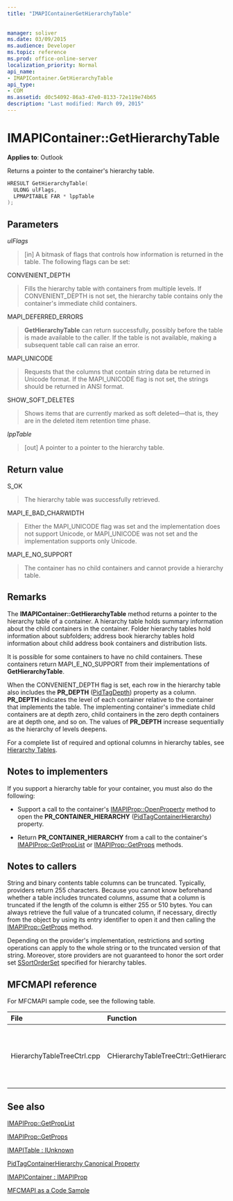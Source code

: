 ```yaml
---
title: "IMAPIContainerGetHierarchyTable"
 
 
manager: soliver
ms.date: 03/09/2015
ms.audience: Developer
ms.topic: reference
ms.prod: office-online-server
localization_priority: Normal
api_name:
- IMAPIContainer.GetHierarchyTable
api_type:
- COM
ms.assetid: d0c54092-86a3-47e0-8133-72e119e74b65
description: "Last modified: March 09, 2015"
---
```


# IMAPIContainer::GetHierarchyTable

  
  
**Applies to**: Outlook 
  
Returns a pointer to the container's hierarchy table.
  
```cpp
HRESULT GetHierarchyTable(
  ULONG ulFlags,
  LPMAPITABLE FAR * lppTable
);
```

## Parameters

 _ulFlags_
  
> [in] A bitmask of flags that controls how information is returned in the table. The following flags can be set:
    
CONVENIENT_DEPTH 
  
> Fills the hierarchy table with containers from multiple levels. If CONVENIENT_DEPTH is not set, the hierarchy table contains only the container's immediate child containers.
    
MAPI_DEFERRED_ERRORS 
  
> **GetHierarchyTable** can return successfully, possibly before the table is made available to the caller. If the table is not available, making a subsequent table call can raise an error. 
    
MAPI_UNICODE 
  
> Requests that the columns that contain string data be returned in Unicode format. If the MAPI_UNICODE flag is not set, the strings should be returned in ANSI format. 
    
SHOW_SOFT_DELETES
  
> Shows items that are currently marked as soft deleted—that is, they are in the deleted item retention time phase.
    
 _lppTable_
  
> [out] A pointer to a pointer to the hierarchy table.
    
## Return value

S_OK 
  
> The hierarchy table was successfully retrieved.
    
MAPI_E_BAD_CHARWIDTH 
  
> Either the MAPI_UNICODE flag was set and the implementation does not support Unicode, or MAPI_UNICODE was not set and the implementation supports only Unicode.
    
MAPI_E_NO_SUPPORT 
  
> The container has no child containers and cannot provide a hierarchy table.
    
## Remarks

The **IMAPIContainer::GetHierarchyTable** method returns a pointer to the hierarchy table of a container. A hierarchy table holds summary information about the child containers in the container. Folder hierarchy tables hold information about subfolders; address book hierarchy tables hold information about child address book containers and distribution lists. 
  
It is possible for some containers to have no child containers. These containers return MAPI_E_NO_SUPPORT from their implementations of **GetHierarchyTable**.
  
When the CONVENIENT_DEPTH flag is set, each row in the hierarchy table also includes the **PR_DEPTH** ([PidTagDepth](pidtagdepth-canonical-property.md)) property as a column. **PR_DEPTH** indicates the level of each container relative to the container that implements the table. The implementing container's immediate child containers are at depth zero, child containers in the zero depth containers are at depth one, and so on. The values of **PR_DEPTH** increase sequentially as the hierarchy of levels deepens. 
  
For a complete list of required and optional columns in hierarchy tables, see [Hierarchy Tables](hierarchy-tables.md).
  
## Notes to implementers

If you support a hierarchy table for your container, you must also do the following:
  
- Support a call to the container's [IMAPIProp::OpenProperty](imapiprop-openproperty.md) method to open the **PR_CONTAINER_HIERARCHY** ([PidTagContainerHierarchy](pidtagcontainerhierarchy-canonical-property.md)) property.
    
- Return **PR_CONTAINER_HIERARCHY** from a call to the container's [IMAPIProp::GetPropList](imapiprop-getproplist.md) or [IMAPIProp::GetProps](imapiprop-getprops.md) methods. 
    
## Notes to callers

String and binary contents table columns can be truncated. Typically, providers return 255 characters. Because you cannot know beforehand whether a table includes truncated columns, assume that a column is truncated if the length of the column is either 255 or 510 bytes. You can always retrieve the full value of a truncated column, if necessary, directly from the object by using its entry identifier to open it and then calling the [IMAPIProp::GetProps](imapiprop-getprops.md) method. 
  
Depending on the provider's implementation, restrictions and sorting operations can apply to the whole string or to the truncated version of that string. Moreover, store providers are not guaranteed to honor the sort order set [SSortOrderSet](ssortorderset.md) specified for hierarchy tables. 
  
## MFCMAPI reference

For MFCMAPI sample code, see the following table.
  
|**File**|**Function**|**Comment**|
|:-----|:-----|:-----|
|HierarchyTableTreeCtrl.cpp  <br/> |CHierarchyTableTreeCtrl::GetHierarchyTable  <br/> |The CHierarchyTableTreeCtrl class uses **GetHierarchyTable** to obtain hierarchy tables to display in a tree view control.  <br/> |
   
## See also



[IMAPIProp::GetPropList](imapiprop-getproplist.md)
  
[IMAPIProp::GetProps](imapiprop-getprops.md)
  
[IMAPITable : IUnknown](imapitableiunknown.md)
  
[PidTagContainerHierarchy Canonical Property](pidtagcontainerhierarchy-canonical-property.md)
  
[IMAPIContainer : IMAPIProp](imapicontainerimapiprop.md)


[MFCMAPI as a Code Sample](mfcmapi-as-a-code-sample.md)

